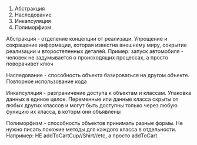 
1. Абстракция
2. Наследование
3. Инкапсуляция
4. Полиморфизм

Абстракция - отделение концепции от реализаци.
Упрощение и сокращение информации, которая известна внешнему миру, сокрытие реализации и второстепенных деталей.
Пример: запуск автомобиля - человек не задумывается о происходящих процессах, а просто поворачивет ключ

Наследование - способность объекта базироваться на другом объекте. Повторное использование кода

Инкапсуляция - разграничение доступа к объектам и классам. 
Упаковка данных в единое целое. Переменные или данные класса скрыты от любых других классов и могут быть доступны только через любую функцию их класса, в которм они объявлены

Полиморфизм - способность объектов принимать разные формы.
Не нужно писать похожие методы для каждого класса в отдельности. Например: НЕ addToCartCup//Shirt//etc, а просто addToCart

